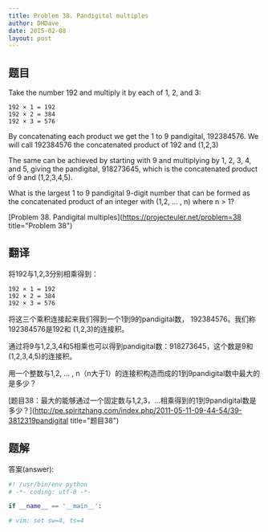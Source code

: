 ```yaml
---
title: Problem 38. Pandigital multiples
author: DHDave
date: 2015-02-08
layout: post
---
```


## 题目

Take the number 192 and multiply it by each of 1, 2, and 3:

    192 × 1 = 192
    192 × 2 = 384
    192 × 3 = 576

By concatenating each product we get the 1 to 9 pandigital, 192384576. We will call 192384576 the concatenated product of 192 and (1,2,3)

The same can be achieved by starting with 9 and multiplying by 1, 2, 3, 4, and 5, giving the pandigital, 918273645, which is the concatenated product of 9 and (1,2,3,4,5).

What is the largest 1 to 9 pandigital 9-digit number that can be formed as the concatenated product of an integer with (1,2, ... , n) where n > 1?

[Problem 38. Pandigital multiples](https://projecteuler.net/problem=38 title="Problem 38")

## 翻译

将192与1,2,3分别相乘得到：

    192 × 1 = 192
    192 × 2 = 384
    192 × 3 = 576

将这三个乘积连接起来我们得到一个1到9的pandigital数， 192384576。我们称 192384576是192和 (1,2,3)的连接积。

通过将9与1,2,3,4和5相乘也可以得到pandigital数：918273645，这个数是9和(1,2,3,4,5)的连接积。

用一个整数与1,2, ... , n（n大于1）的连接积构造而成的1到9pandigital数中最大的是多少？

[题目38：最大的能够通过一个固定数与1,2,3，...相乘得到的1到9pandigital数是多少？](http://pe.spiritzhang.com/index.php/2011-05-11-09-44-54/39-3812319pandigital title="题目38")

## 题解

答案(answer): 

```python
#! /usr/bin/env python
# -*- coding: utf-8 -*-

if __name__ == '__main__':

# vim: set sw=4, ts=4
```
